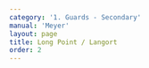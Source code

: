 ```yaml
---
category: '1. Guards - Secondary'
manual: 'Meyer'
layout: page
title: Long Point / Langort
order: 2
---
```


<link rel="import" href="/bower_components/polymer/polymer.html">
<link rel="import" href="shared-styles.html">

<dom-module id="{{ page.url | split:'/' | last | remove: '.html' }}-element">
  <template>
    <style include="shared-styles">
      :host {
        display: block;

        padding: 10px;
      }
    </style>

    <div class="card">

      <h1>{{ page.title }}</h1>
      <p><blockquote>Stand with your Left foot forward, hold your Weapon with outstretched arms out in front of your face, so that you stand and point forward at your opponent’s face, and thus you stand in the Guard of the Long Point</blockquote></p>
      <img class="card-image" src="/manuals/meyer/images/guards/langort-illustration.jpg">

      <p>It is useful to note that in the Liechtenauer tradition Longpoint is also referred through Speaking Window, either as a concept for fighting, or an additional name for the guard. Transcript from <a href="http://wiktenauer.com/wiki/Pseudo-Peter_von_Danzig">Pseudo-Peter von Danzig</a>'s explanation of the Speaking Window:</p>
      <blockquote><p>Mark, you have heard before how you shall position yourself before the man with the sword in the Four Guards, and you shall fence therefrom. So shall you now also know the Speaking-Window, which is also a guard that you may well stand in, and the guard that is called the Long Point is the noblest and the best ward with the sword. Whoever correctly fences therefrom can force the man, that he must let you strike as you desire, and may not come to strikes and stabs himself before the point.</p>

      <p>Position yourself thus in the Speaking-Window: When you go to him with the pre-fencing, with whatever hew you then come on him (whether it be a Under or an Over-hew), then let the long point always shoot in to his face or his breast with the hew. Therewith you force him, so that he must parry you or bind on the sword, and when he thus has bound on, then remain strongly with the long edge on the sword and stand freely and see his business (what he will further fence against you). If he pulls off backwards from the sword, then follow after him with the point to the opening. Or, if he strikes around from the sword to the other side, then bind after his hew strongly above to his head. Or, if he will not draw off from the sword or strike around, then work with the Doubling (or otherwise with other techniques) thereafter as you find him Weak or Strong on the sword.</p>

      <p>And is also called the Speaking-Window. Mark, when you come close to him with the pre-fencing, then set your left foot before, and hold the long point with your arms against his face or his breast before you bind him on the sword, and stand freely and see what he will fence against you. If he then hews in to your head long above, then drive up and Wind against his hew with the sword in the Ox, and stab into his face. Or, if he hews to your sword and not to your body, then Change through and stab in to the other side. If he runs in and is high with his arms, then drive the Under-slice. Or, if he runs in through with wrestling and is low with his arms, then drive the arm wrestling. Thus you may drive all techniques from the Long Point.</p></blockquote>

    </div>
  </template>

  <script>
    Polymer({
      is: '{{ page.url | split:'/' | last | remove: '.html' }}-element',
    });
  </script>
</dom-module>